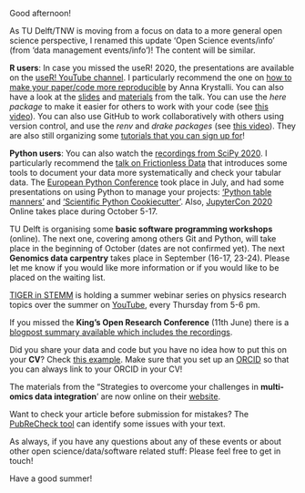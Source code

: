 Good afternoon!

As TU Delft/TNW is moving from a focus on data to a more general open science perspective, I renamed this update ‘Open Science events/info’ (from ‘data management events/info’)! 
The content will be similar.

**R users**: In case you missed the useR! 2020, the presentations are available on the [useR! YouTube channel](https://www.youtube.com/channel/UC_R5smHVXRYGhZYDJsnXTwg). 
I particularly recommend the one on [how to make your paper/code more reproducible](https://www.youtube.com/watch?v=KHMW8fV2NXo) by Anna Krystalli. 
You can also have a look at the [slides](https://annakrystalli.me/talks/user2020.html#1) and [materials](https://annakrystalli.me/rrresearchACCE20/) from the talk. 
You can use the *here package* to make it easier for others to work with your code (see [this video](https://youtu.be/QYrdsjBvZN4)). 
You can also use GitHub to work collaboratively with others using version control, and use the *renv* and *drake packages* (see [this video](https://youtu.be/xrALIrUEshc)). 
They are also still organizing some [tutorials that you can sign up for](https://user2020.r-project.org/program/tutorials/)!

**Python users**: You can also watch the [recordings from SciPy 2020](https://www.youtube.com/channel/UCkhm72fuzkS9fYGlGpEmj7A). 
I particularly recommend the [talk on Frictionless Data](https://www.youtube.com/watch?v=vZAi4OnfH-Q) that introduces some tools to document your data more systematically and check your tabular data. 
The [European Python Conference](https://www.youtube.com/user/PythonItalia) took place in July, and had some presentations on using Python to manage your projects: [‘Python table manners’](https://speakerdeck.com/leew/python-table-manners-cut-the-cookie-gracefully-at-euro-python-2020) and [‘Scientific Python Cookiecutter’](https://nsls-ii.github.io/scientific-python-cookiecutter/preliminaries.html). 
Also, [JupyterCon 2020](https://blog.jupyter.org/jupytercon-online-more-than-a-conference-4677cf25a915) Online takes place during October 5-17.

TU Delft is organising some **basic software programming workshops** (online). 
The next one, covering among others Git and Python, will take place in the beginning of October (dates are not confirmed yet). 
The next **Genomics data carpentry** takes place in September (16-17, 23-24). Please let me know if you would like more information or if you would like to be placed on the waiting list.

[TIGER in STEMM](https://www.tigerinstemm.org/) is holding a summer webinar series on physics research topics over the summer on [YouTube](https://www.youtube.com/channel/UClEBGiUuUXJNuicJsHYlOyg), every Thursday from 5-6 pm. 

If you missed the **King’s Open Research Conference** (11th June) there is a [blogpost summary available which includes the recordings](https://www.kcl.ac.uk/daring-to-shift-research-culture-towards-more-reproducibility-and-transparency).  

Did you share your data and code but you have no idea how to put this on your **CV**? 
Check [this example](https://bartlettje.github.io/BartlettJE.github.io/research/).
Make sure that you set up an [ORCID](https://orcid.org/) so that you can always link to your ORCID in your CV! 

The materials from the “Strategies to overcome your challenges in **multi-omics data integration**’ are now online on their [website](https://x-omics.nl/x-omics-online-workshop-series-strategies-to-overcome-your-challenges-in-multi-omics-data-integration). 

Want to check your article before submission for mistakes? The [PubReCheck tool](https://www.ncbi.nlm.nih.gov/CBBresearch/Lu/PubReCheck/#/) can identify some issues with your text. 

As always, if you have any questions about any of these events or about other open science/data/software related stuff: Please feel free to get in touch!

Have a good summer! 

